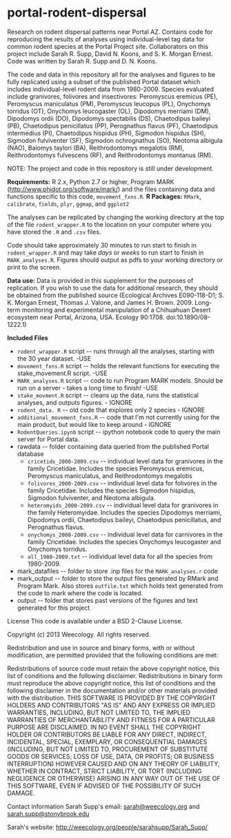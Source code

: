 portal-rodent-dispersal
=======================

Research on rodent dispersal patterns near Portal AZ. 
Contains code for reproducing the results of analyses using individual-level tag data for common rodent species at the Portal Project site. 
Collaborators on this project include Sarah R. Supp, David N. Koons, and S. K. Morgan Ernest. 
Code was written by Sarah R. Supp and D. N. Koons.

The code and data in this repository all for the analyses and figures to be fully replicated using a subset of the published 
Portal dataset which includes individual-level rodent data from 1980-2009. 
Species evaluated include granivores, folivores and insectivores: 
Peromyscus eremicus (PE), Peromyscus maniculatus (PM), Peromyscus leucopus (PL), Onychomys torridus (OT), 
Onychomys leucogaster (OL), Dipodomys merriami (DM), Dipodomys ordii (DO), Dipodomys spectabilis (DS), 
Chaetodipus baileyi (PB), Chaetodipus penicillatus (PP), Perognathus flavus (PF), Chaetodipus intermedius (PI), Chaetodipus hispidus (PH),
Sigmodon hispidus (SH), Sigmodon fulviventer (SF), Sigmodon ochrognathus (SO), Neotoma albigula (NAO), Baiomys taylori (BA), 
Reithrodontomys megalotis (RM), Reithrodontomys fulvescens (RF), and Reithrodontomys montanus (RM).

NOTE: The project and code in this repository is still under development. 

**Requirements:** R 2.x, Python 2.7 or higher, Program MARK (http://www.phidot.org/software/mark/) and the files
containing data and functions specific to this code, `movement_fxns.R`. 
**R Packages:** `RMark`, `calibrate`, `fields`, `plyr`, `ggmap`, and `ggplot2`

The analyses can be replicated by changing the working directory at the top of the file `rodent_wrapper.R` to the 
location on your computer where you have stored the `.R` and `.csv` files.

Code should take approximately 30 minutes to run start to finish in `rodent_wrapper.R` and may take *days* or *weeks* to run start to finish in `MARK_analyses.R`. 
Figures should output as pdfs to your working directory or print to the screen. 

**Data use:** Data is provided in this supplement for the purposes of replication. 
If you wish to use the data for additional research, they should be obtained from the published source 
(Ecological Archives E090-118-D1; S. K. Morgan Ernest, Thomas J. Valone, and James H. Brown. 2009. Long-term monitoring 
and experimental manipulation of a Chihuahuan Desert ecosystem near Portal, Arizona, USA. Ecology 90:1708. doi:10.1890/08-1222.1)

**Included Files**
* `rodent_wrapper.R` script -- runs through all the analyses, starting with the 30 year dataset. -USE
* `movement_fxns.R` script -- holds the relevant functions for executing the stake_movement.R script. -USE
* `MARK_analyses.R` script -- code to run Program MARK models. Should be run on a server - takes a long time to finish! -USE
* `stake_movment.R` script -- cleans up the data, runs the statistical analyses, and outputs figures. - IGNORE
* `rodent_data. R`  -- old code that explores only 2 species - IGNORE
* `additional_movement_fxns.R` -- code that I'm not currently using for the main product, but would like to keep around - IGNORE
* `RodentQueries.ipynb` script -- ipython notebook code to query the main server for Portal data.
* rawdata -- folder containing data queried from the published Portal database
  * `cricetids_2000-2009.csv` -- individual level data for granivores in the family Cricetidae. Includes the species Peromyscus eremicus, Peromyscus maniculatus, and Reithrodontomys megalotis
  * `folivores_2000-2009.csv` -- individual level data for folivores in the family Cricetidae. Includes the species Sigmodon hispidus, Sigmodon fulviventer, and Neotoma albigula.
  * `heteromyids_2000-2009.csv` -- individual level data for granivores in the family Heteromyidae. Includes the species Dipodomys merriami, Dipodomys ordii, Chaetodipus baileyi, Chaetodipus penicillatus, and Perognathus flavus.
  * `onychomys_2000-2009.csv` -- individual level data for carnivores in the family Cricetidae. Includes the species Onychomys leucogaster and Onychomys torridus.
  * `all_1980-2009.txt` -- individual level data for all the species from 1980-2009.
* mark_datafiles -- folder to store .inp files for the `MARK_analyses.r` code
* mark_output -- folder to store the output files generated by RMark and Program Mark. Also stores `outfile.txt` which holds text generated from the code to mark where the code is located.
* output -- folder that stores past versions of the figures and text generated for this project

License
This code is available under a BSD 2-Clause License.

Copyright (c) 2013 Weecology. All rights reserved.

Redistribution and use in source and binary forms, with or without modification, are permitted provided that the following conditions are met:

Redistributions of source code must retain the above copyright notice, this list of conditions and the following disclaimer. 
Redistributions in binary form must reproduce the above copyright notice, this list of conditions and the following 
disclaimer in the documentation and/or other materials provided with the distribution. 
THIS SOFTWARE IS PROVIDED BY THE COPYRIGHT HOLDERS AND CONTRIBUTORS "AS IS" AND ANY EXPRESS OR IMPLIED WARRANTIES, 
INCLUDING, BUT NOT LIMITED TO, THE IMPLIED WARRANTIES OF MERCHANTABILITY AND FITNESS FOR A PARTICULAR PURPOSE ARE 
DISCLAIMED. IN NO EVENT SHALL THE COPYRIGHT HOLDER OR CONTRIBUTORS BE LIABLE FOR ANY DIRECT, INDIRECT, INCIDENTAL, 
SPECIAL, EXEMPLARY, OR CONSEQUENTIAL DAMAGES (INCLUDING, BUT NOT LIMITED TO, PROCUREMENT OF SUBSTITUTE GOODS OR SERVICES; 
LOSS OF USE, DATA, OR PROFITS; OR BUSINESS INTERRUPTION) HOWEVER CAUSED AND ON ANY THEORY OF LIABILITY, WHETHER IN 
CONTRACT, STRICT LIABILITY, OR TORT (INCLUDING NEGLIGENCE OR OTHERWISE) ARISING IN ANY WAY OUT OF THE USE OF THIS 
SOFTWARE, EVEN IF ADVISED OF THE POSSIBILITY OF SUCH DAMAGE.

Contact information
Sarah Supp's email: sarah@weecology.org and sarah.supp@stonybrook.edu

Sarah's website: http://weecology.org/people/sarahsupp/Sarah_Supp/
